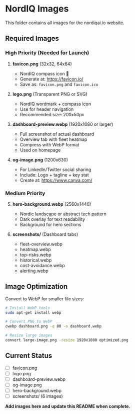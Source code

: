 # NordIQ Images

This folder contains all images for the nordiqai.io website.

## Required Images

### High Priority (Needed for Launch)

1. **favicon.png** (32x32, 64x64)
   - NordIQ compass icon 🧭
   - Generate at: https://favicon.io/
   - Save as: `favicon.png` and `favicon.ico`

2. **logo.png** (Transparent PNG or SVG)
   - NordIQ wordmark + compass icon
   - Use for header navigation
   - Recommended size: 200x50px

3. **dashboard-preview.webp** (1920x1080 or larger)
   - Full screenshot of actual dashboard
   - Overview tab with fleet heatmap
   - Compress with WebP format
   - Used on homepage

4. **og-image.png** (1200x630)
   - For LinkedIn/Twitter social sharing
   - Include: Logo + tagline + key stat
   - Create at: https://www.canva.com/

### Medium Priority

5. **hero-background.webp** (2560x1440)
   - Nordic landscape or abstract tech pattern
   - Dark overlay for text readability
   - Background for hero sections

6. **screenshots/** (Dashboard tabs)
   - fleet-overview.webp
   - heatmap.webp
   - top-risks.webp
   - historical.webp
   - cost-avoidance.webp
   - alerting.webp

## Image Optimization

Convert to WebP for smaller file sizes:

```bash
# Install WebP tools
sudo apt-get install webp

# Convert PNG to WebP
cwebp dashboard.png -q 80 -o dashboard.webp

# Resize large images
convert large-image.png -resize 1920x1080 optimized.png
```

## Current Status

- [ ] favicon.png
- [ ] logo.png
- [ ] dashboard-preview.webp
- [ ] og-image.png
- [ ] hero-background.webp
- [ ] screenshots/ (6 images)

**Add images here and update this README when complete.**
